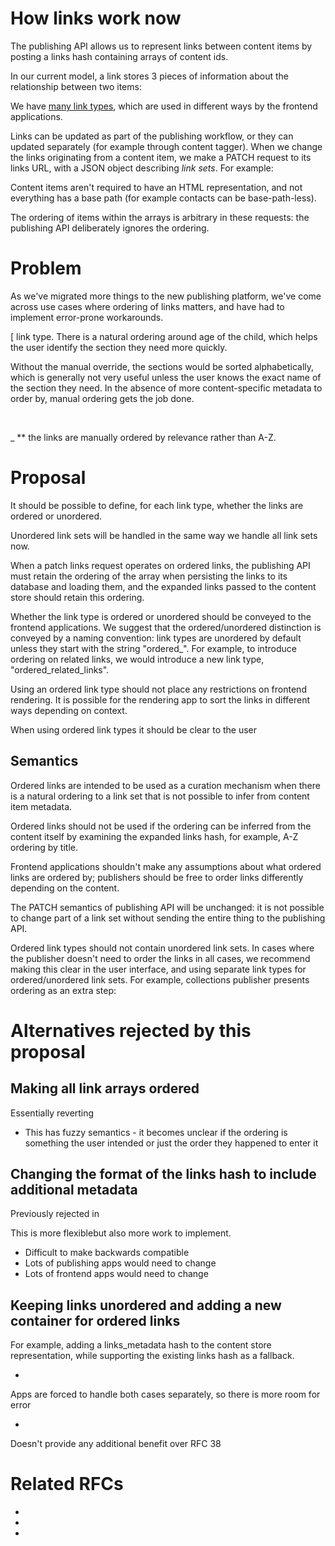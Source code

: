 # How links work now

The publishing API allows us to represent links between content items by posting a links hash containing arrays of content ids.

In our current model, a link stores 3 pieces of information about the relationship between two items:

We have [many link types](https://gist.github.com/MatMoore/e047a2807807c960e1f7c5fc3a7e34e3), which are used in different ways by the frontend applications.

Links can be updated as part of the publishing workflow, or they can updated separately (for example through content tagger). When we change the links originating from a content item, we make a PATCH request to its links URL, with a JSON object describing&nbsp;_link sets_.&nbsp;For example:

Content items aren't required to have an HTML representation, and not everything has a base path (for example contacts can be base-path-less).

The ordering of items within the arrays is arbitrary in these requests: the publishing API deliberately ignores the ordering.

# Problem

As we've migrated more things to the new publishing platform, we've come across use cases where ordering of links matters, and have had to implement error-prone workarounds.

[ link type. There is a natural ordering around age of the child, which helps the user identify the section they need more quickly.

Without the manual override, the sections would be sorted alphabetically, which is generally not very useful unless the user knows the exact name of the section they need. In the absence of more content-specific metadata to order by, manual ordering gets the job done.

&nbsp;

_ **&nbsp;the links are manually ordered by relevance rather than A-Z.

# Proposal&nbsp;

It should be possible to define, for each link type, whether the links are ordered or unordered.

Unordered link sets will be handled in the same way we handle all link sets now.

When a patch links request operates on ordered links, the publishing API must retain the ordering of the array when persisting the links to its database and loading them, and the expanded links passed to the content store should retain this ordering.

Whether the link type is ordered or unordered should be conveyed to the frontend applications. We suggest that the ordered/unordered distinction is conveyed by a naming convention: link types are unordered by default unless they start with the string "ordered\_". For example, to introduce ordering on related links, we would introduce a new link type, "ordered\_related\_links".

Using an ordered link type should not place any restrictions on frontend rendering. It is possible for the rendering app to sort the links in different ways depending on context.

When using ordered link types it should be clear to the user&nbsp;

## Semantics

Ordered links are intended to be used as a curation mechanism when there is a natural ordering to a link set that is not possible to infer from content item metadata.

Ordered links should not be used if the ordering can be inferred from the content itself by examining the expanded links hash, for example, A-Z ordering by title.

Frontend applications shouldn't make any assumptions about what ordered links are ordered by; publishers should be free to order links differently depending on the content.

The PATCH semantics of publishing API will be unchanged: it is not possible to change part of a link set without sending the entire thing to the publishing API.

Ordered link types should not contain unordered link sets. In cases where the publisher doesn't need to order the links in all cases, we recommend making this clear in the user interface, and using separate link types for ordered/unordered link sets. For example, collections publisher presents ordering as an extra step:

# Alternatives rejected by this proposal

## Making all link arrays ordered

Essentially reverting&nbsp;

- This has fuzzy semantics - it becomes unclear if the ordering is something the user intended or just the order they happened to enter it

## Changing the format of the links hash to include additional metadata

Previously rejected in&nbsp;

This is more flexiblebut also more work to implement.&nbsp;

- Difficult to make backwards compatible
- Lots of publishing apps would need to change
- Lots of frontend apps would need to change

## Keeping links unordered and adding a new container for ordered links

For example, adding a links\_metadata hash to the content store representation, while supporting the existing links hash as a fallback.

- 

Apps are forced to handle both cases separately, so there is more room for error

- 

Doesn't provide any additional benefit over RFC 38

# Related RFCs

- 
- 
- 


